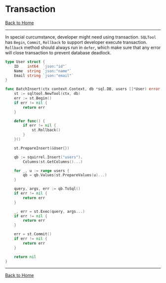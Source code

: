 # Transaction
[Back to Home](https://github.com/wizk3y/go-sqltool)

---
In special curcumstance, developer might need using transaction. `SQLTool` has `Begin`, `Commit`, `Rollback` to support developer execute transaction. `Rollback` method should always run in `defer`, which make sure that any error will close transaction to prevent database deadlock.

```go
type User struct {
	ID    int64  `json:"id"`
	Name  string `json:"name"`
	Email string `json:"email"`
}

func BatchInsert(ctx context.Context, db *sql.DB, users []*User) error {
	st := sqltool.NewTool(ctx, db)
	err := st.Begin()
	if err != nil {
		return err
	}

	defer func() {
		if err != nil {
			st.Rollback()
		}
	}()

	st.PrepareInsert(&User{})

	qb := squirrel.Insert("users").
		Columns(st.GetColumns()...)

	for _, u := range users {
		qb = qb.Values(st.PrepareValues(u)...)
	}

	query, args, err := qb.ToSql()
	if err != nil {
		return err
	}

	_, err = st.Exec(query, args...)
	if err != nil {
		return err
	}

	err = st.Commit()
	if err != nil {
		return err
	}

	return nil
}
```

---
[Back to Home](https://github.com/wizk3y/go-sqltool)